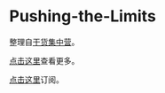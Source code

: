 # Pushing-the-Limits
整理自[干货集中营](http://tinyletter.com/daimajia)。

[点击这里](http://tinyletter.com/daimajia/archive)查看更多。

[点击这里](http://tinyletter.com/daimajia)订阅。
